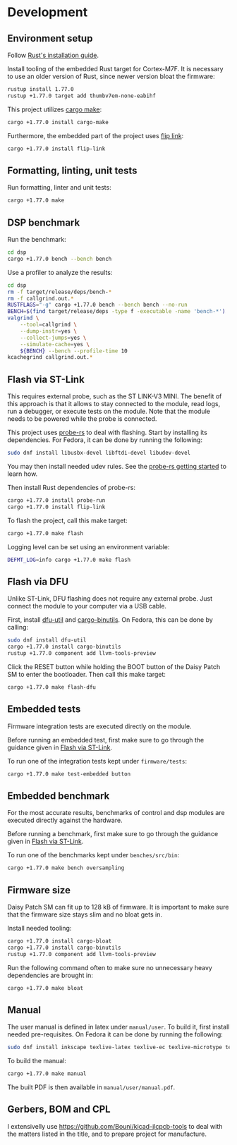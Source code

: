 # Development

## Environment setup

Follow [Rust's installation guide](https://www.rust-lang.org/tools/install).

Install tooling of the embedded Rust target for Cortex-M7F. It is necessary to
use an older version of Rust, since newer version bloat the firmware:

```sh
rustup install 1.77.0
rustup +1.77.0 target add thumbv7em-none-eabihf
```

This project utilizes [cargo make](https://github.com/sagiegurari/cargo-make):

```sh
cargo +1.77.0 install cargo-make
```

Furthermore, the embedded part of the project uses [flip
link](https://github.com/knurling-rs/flip-link):

```sh
cargo +1.77.0 install flip-link
```

## Formatting, linting, unit tests

Run formatting, linter and unit tests:

```sh
cargo +1.77.0 make
```

## DSP benchmark

Run the benchmark:

``` sh
cd dsp
cargo +1.77.0 bench --bench bench
```

Use a profiler to analyze the results:

``` sh
cd dsp
rm -f target/release/deps/bench-*
rm -f callgrind.out.*
RUSTFLAGS="-g" cargo +1.77.0 bench --bench bench --no-run
BENCH=$(find target/release/deps -type f -executable -name 'bench-*')
valgrind \
    --tool=callgrind \
    --dump-instr=yes \
    --collect-jumps=yes \
    --simulate-cache=yes \
    ${BENCH} --bench --profile-time 10
kcachegrind callgrind.out.*
```

## Flash via ST-Link

This requires external probe, such as the ST LINK-V3 MINI. The benefit of this
approach is that it allows to stay connected to the module, read logs, run a
debugger, or execute tests on the module. Note that the module needs to be
powered while the probe is connected.

This project uses [probe-rs](https://github.com/probe-rs/probe-rs) to deal with
flashing. Start by installing its dependencies. For Fedora, it can be done by
running the following:

```sh
sudo dnf install libusbx-devel libftdi-devel libudev-devel
```

You may then install needed udev rules. See the [probe-rs getting
started](https://probe.rs/docs/getting-started/probe-setup/) to learn how.

Then install Rust dependencies of probe-rs:

```sh
cargo +1.77.0 install probe-run
cargo +1.77.0 install flip-link
```

To flash the project, call this make target:

```sh
cargo +1.77.0 make flash
```

Logging level can be set using an environment variable:

```sh
DEFMT_LOG=info cargo +1.77.0 make flash
```

## Flash via DFU

Unlike ST-Link, DFU flashing does not require any external probe. Just connect
the module to your computer via a USB cable.

First, install [dfu-util](http://dfu-util.sourceforge.net/) and
[cargo-binutils](https://github.com/rust-embedded/cargo-binutils).
On Fedora, this can be done by calling:

```sh
sudo dnf install dfu-util
cargo +1.77.0 install cargo-binutils
rustup +1.77.0 component add llvm-tools-preview
```

Click the RESET button while holding the BOOT button of the Daisy Patch SM to
enter the bootloader. Then call this make target:

```sh
cargo +1.77.0 make flash-dfu
```

## Embedded tests

Firmware integration tests are executed directly on the module.

Before running an embedded test, first make sure to go through the guidance
given in [Flash via ST-Link](#flash-via-st-link).

To run one of the integration tests kept under `firmware/tests`:

```sh
cargo +1.77.0 make test-embedded button
```

## Embedded benchmark

For the most accurate results, benchmarks of control and dsp modules are executed
directly against the hardware.

Before running a benchmark, first make sure to go through the guidance given in
[Flash via ST-Link](#flash-via-st-link).

To run one of the benchmarks kept under `benches/src/bin`:

```sh
cargo +1.77.0 make bench oversampling
```

## Firmware size

Daisy Patch SM can fit up to 128 kB of firmware. It is important to make sure that
the firmware size stays slim and no bloat gets in.

Install needed tooling:

```sh
cargo +1.77.0 install cargo-bloat
cargo +1.77.0 install cargo-binutils
rustup +1.77.0 component add llvm-tools-preview
```

Run the following command often to make sure no unnecessary heavy dependencies
are brought in:

```sh
cargo +1.77.0 make bloat
```

## Manual

The user manual is defined in latex under `manual/user`. To build it, first
install needed pre-requisites. On Fedora it can be done by running the
following:

```sh
sudo dnf install inkscape texlive-latex texlive-ec texlive-microtype texlive-pagecolor texlive-parskip texlive-titling texlive-hardwrap texlive-mdwtools
```

To build the manual:

```sh
cargo +1.77.0 make manual
```

The built PDF is then available in `manual/user/manual.pdf`.

## Gerbers, BOM and CPL

I extensivelly use https://github.com/Bouni/kicad-jlcpcb-tools to deal with the
matters listed in the title, and to prepare project for manufacture.
